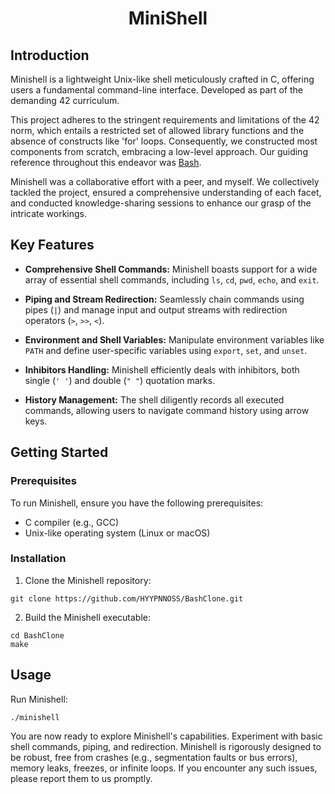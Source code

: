 # <div align="center">MiniShell</div>


## Introduction

Minishell is a lightweight Unix-like shell meticulously crafted in C, offering users a fundamental command-line interface. Developed as part of the demanding 42 curriculum.

This project adheres to the stringent requirements and limitations of the 42 norm, which entails a restricted set of allowed library functions and the absence of constructs like 'for' loops. Consequently, we constructed most components from scratch, embracing a low-level approach. Our guiding reference throughout this endeavor was [Bash](https://www.gnu.org/software/bash/).

Minishell was a collaborative effort with a peer, and myself. We collectively tackled the project, ensured a comprehensive understanding of each facet, and conducted knowledge-sharing sessions to enhance our grasp of the intricate workings.

## Key Features

- **Comprehensive Shell Commands:** Minishell boasts support for a wide array of essential shell commands, including `ls`, `cd`, `pwd`, `echo`, and `exit`.

- **Piping and Stream Redirection:** Seamlessly chain commands using pipes (`|`) and manage input and output streams with redirection operators (`>`, `>>`, `<`).

- **Environment and Shell Variables:** Manipulate environment variables like `PATH` and define user-specific variables using `export`, `set`, and `unset`.

- **Inhibitors Handling:** Minishell efficiently deals with inhibitors, both single (`' '`) and double (`" "`) quotation marks.

- **History Management:** The shell diligently records all executed commands, allowing users to navigate command history using arrow keys.

## Getting Started

### Prerequisites

To run Minishell, ensure you have the following prerequisites:

- C compiler (e.g., GCC)
- Unix-like operating system (Linux or macOS)

### Installation

1. Clone the Minishell repository:

```shell
git clone https://github.com/HYYPNNOSS/BashClone.git
```

2. Build the Minishell executable:

 ```
cd BashClone
make
 ```

## Usage

Run Minishell:
```
./minishell
```
You are now ready to explore Minishell's capabilities. Experiment with basic shell commands, piping, and redirection. Minishell is rigorously designed to be robust, free from crashes (e.g., segmentation faults or bus errors), memory leaks, freezes, or infinite loops. If you encounter any such issues, please report them to us promptly.
